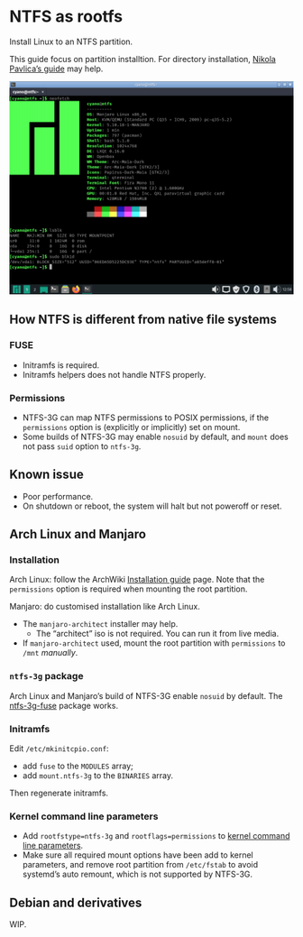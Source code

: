 # NTFS as rootfs

Install Linux to an NTFS partition.

This guide focus on partition installtion. For directory installation, [Nikola Pavlica’s guide](https://github.com/nikp123/ntfs-rootfs) may help.

![Screenshot: Manjaro installed to NTFS](manjaro-on-ntfs.png)

## How NTFS is different from native file systems

### FUSE

* Initramfs is required.
* Initramfs helpers does not handle NTFS properly.

### Permissions

* NTFS-3G can map NTFS permissions to POSIX permissions, if the `permissions` option is (explicitly or implicitly) set on mount.
* Some builds of NTFS-3G may enable `nosuid` by default, and `mount` does not pass `suid` option to `ntfs-3g`.

## Known issue

* Poor performance.
* On shutdown or reboot, the system will halt but not poweroff or reset.

## Arch Linux and Manjaro

### Installation

Arch Linux: follow the ArchWiki [Installation guide](https://wiki.archlinux.org/index.php/Installation_guide) page. Note that the `permissions` option is required when mounting the root partition.

Manjaro: do customised installation like Arch Linux.

* The `manjaro-architect` installer may help.
  * The “architect” iso is not required. You can run it from live media.
* If `manjaro-architect` used, mount the root partition with `permissions` to `/mnt` _manually_.

### `ntfs-3g` package

Arch Linux and Manjaro’s build of NTFS-3G enable `nosuid` by default. The [ntfs-3g-fuse](archpkg-ntfs-3g-fuse/) package works.

### Initramfs

Edit `/etc/mkinitcpio.conf`:

* add `fuse` to the `MODULES` array;
* add `mount.ntfs-3g` to the `BINARIES` array.

Then regenerate initramfs.

### Kernel command line parameters

* Add `rootfstype=ntfs-3g` and `rootflags=permissions` to [kernel command line parameters](https://wiki.archlinux.org/index.php/Kernel_parameters).
* Make sure all required mount options have been add to kernel parameters, and remove root partition from `/etc/fstab` to avoid systemd’s auto remount, which is not supported by NTFS-3G.

## Debian and derivatives

WIP.
